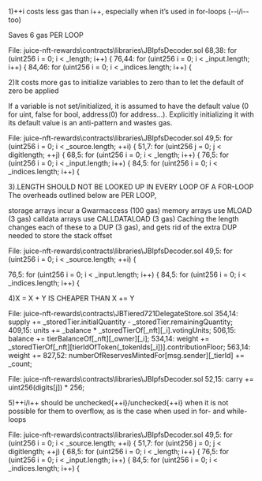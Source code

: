 1)++i costs less gas than i++, especially when it’s used in for-loops (--i/i-- too)

Saves 6 gas PER LOOP

File: juice-nft-rewards\contracts\libraries\JBIpfsDecoder.sol
  68,38:     for (uint256 i = 0; i < _length; i++) {
  76,44:     for (uint256 i = 0; i < _input.length; i++) {
  84,46:     for (uint256 i = 0; i < _indices.length; i++) {
  
2)It costs more gas to initialize variables to zero than to let the default of zero be applied

If a variable is not set/initialized, it is assumed to have the default value (0 for uint, false for bool, address(0) for address…). Explicitly initializing it with its default value is an anti-pattern and wastes gas.
  
  
File: juice-nft-rewards\contracts\libraries\JBIpfsDecoder.sol
  49,5:     for (uint256 i = 0; i < _source.length; ++i) {
  51,7:       for (uint256 j = 0; j < digitlength; ++j) {
  68,5:     for (uint256 i = 0; i < _length; i++) {
  76,5:     for (uint256 i = 0; i < _input.length; i++) {
  84,5:     for (uint256 i = 0; i < _indices.length; i++) {  
  
3)<ARRAY>.LENGTH SHOULD NOT BE LOOKED UP IN EVERY LOOP OF A FOR-LOOP
The overheads outlined below are PER LOOP, 

storage arrays incur a Gwarmaccess (100 gas)
memory arrays use MLOAD (3 gas)
calldata arrays use CALLDATALOAD (3 gas)
Caching the length changes each of these to a DUP<N> (3 gas), and gets rid of the extra DUP<N> needed to store the stack offset

File: juice-nft-rewards\contracts\libraries\JBIpfsDecoder.sol
  49,5:     for (uint256 i = 0; i < _source.length; ++i) {

  76,5:     for (uint256 i = 0; i < _input.length; i++) {
  84,5:     for (uint256 i = 0; i < _indices.length; i++) {

4)X = X + Y IS CHEAPER THAN X += Y  

File: juice-nft-rewards\contracts\JBTiered721DelegateStore.sol
  354,14:       supply += _storedTier.initialQuantity - _storedTier.remainingQuantity;
  409,15:         units += _balance * _storedTierOf[_nft][_i].votingUnits;
  506,15:       balance += tierBalanceOf[_nft][_owner][_i];
  534,14:       weight += _storedTierOf[_nft][tierIdOfToken(_tokenIds[_i])].contributionFloor;
  563,14:       weight +=
  827,52:     numberOfReservesMintedFor[msg.sender][_tierId] += _count;
  
File: juice-nft-rewards\contracts\libraries\JBIpfsDecoder.sol
  52,15:         carry += uint256(digits[j]) * 256;

5)++i/i++ should be unchecked{++i}/unchecked{++i} when it is not possible for them to overflow,
as is the case when used in for- and while-loops  

File: juice-nft-rewards\contracts\libraries\JBIpfsDecoder.sol
  49,5:     for (uint256 i = 0; i < _source.length; ++i) {
  51,7:       for (uint256 j = 0; j < digitlength; ++j) {
  68,5:     for (uint256 i = 0; i < _length; i++) {
  76,5:     for (uint256 i = 0; i < _input.length; i++) {
  84,5:     for (uint256 i = 0; i < _indices.length; i++) {  
  
  


  
